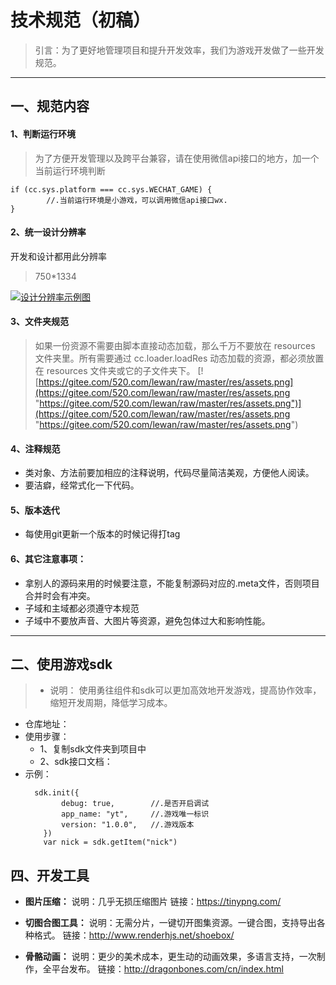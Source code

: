 # 技术规范（初稿）

> 引言：为了更好地管理项目和提升开发效率，我们为游戏开发做了一些开发规范。


----------

## 一、规范内容
 
#### 1、判断运行环境

> 为了方便开发管理以及跨平台兼容，请在使用微信api接口的地方，加一个当前运行环境判断

```
if (cc.sys.platform === cc.sys.WECHAT_GAME) {
		//.当前运行环境是小游戏，可以调用微信api接口wx.
}
```

#### 2、统一设计分辨率
开发和设计都用此分辨率
> 750*1334

[![设计分辨率示例图](https://game.zuiqiangyingyu.net/wb_webview/common/cdn/img01.png "设计分辨率示例图")](https://game.zuiqiangyingyu.net/wb_webview/common/cdn/img01.png "设计分辨率示例图")


#### 3、文件夹规范

> 如果一份资源不需要由脚本直接动态加载，那么千万不要放在 resources 文件夹里。所有需要通过 cc.loader.loadRes 动态加载的资源，都必须放置在 resources 文件夹或它的子文件夹下。
[![https://gitee.com/520.com/lewan/raw/master/res/assets.png](https://gitee.com/520.com/lewan/raw/master/res/assets.png "https://gitee.com/520.com/lewan/raw/master/res/assets.png")](https://gitee.com/520.com/lewan/raw/master/res/assets.png "https://gitee.com/520.com/lewan/raw/master/res/assets.png")


#### 4、注释规范
 - 类对象、方法前要加相应的注释说明，代码尽量简洁美观，方便他人阅读。
 - 要洁癖，经常式化一下代码。


#### 5、版本迭代
	

 - 每使用git更新一个版本的时候记得打tag



#### 6、其它注意事项：
 - 拿别人的源码来用的时候要注意，不能复制源码对应的.meta文件，否则项目合并时会有冲突。
 - 子域和主域都必须遵守本规范
 - 子域中不要放声音、大图片等资源，避免包体过大和影响性能。

	





----------

## 二、使用游戏sdk
> - 说明： 使用勇往组件和sdk可以更加高效地开发游戏，提高协作效率，缩短开发周期，降低学习成本。
- 仓库地址： 
- 使用步骤：
	- 1、复制sdk文件夹到项目中
	- 2、sdk接口文档：
- 示例： 
	```
	  sdk.init({
			debug: true,        //.是否开启调试
			app_name: "yt",     //.游戏唯一标识
			version: "1.0.0",   //.游戏版本
		})
		var nick = sdk.getItem("nick")
	```
	




## 四、开发工具

- **图片压缩：**
	说明：几乎无损压缩图片
	链接：https://tinypng.com/
	
- **切图合图工具：**
	说明：无需分片，一键切开图集资源。一键合图，支持导出各种格式。
	链接：http://www.renderhjs.net/shoebox/

- **骨骼动画：**
	说明：更少的美术成本，更生动的动画效果，多语言支持，一次制作，全平台发布。
	链接：http://dragonbones.com/cn/index.html
